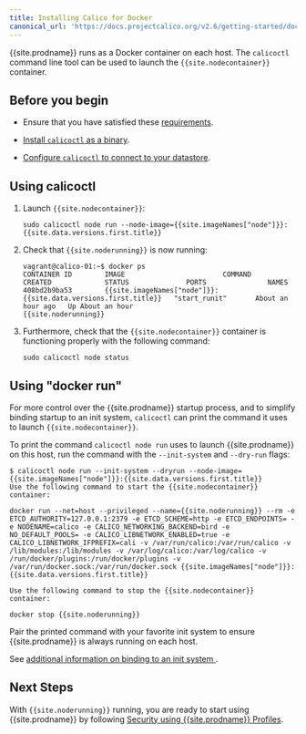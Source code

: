 ```yaml
---
title: Installing Calico for Docker
canonical_url: 'https://docs.projectcalico.org/v2.6/getting-started/docker/installation/manual'
---
```


{{site.prodname}} runs as a Docker container on each host. The `calicoctl` command line tool can be used to launch the `{{site.nodecontainer}}` container.

## Before you begin 

- Ensure that you have satisfied these
[requirements]({{site.baseurl}}/getting-started/docker/installation/requirements).

- [Install `calicoctl` as a binary](/usage/calicoctl/install#installing-calicoctl-as-a-binary-on-a-single-host).

- [Configure `calicoctl` to connect to your datastore](/usage/calicoctl/configure/).


## Using calicoctl


1. Launch `{{site.nodecontainer}}`:

   ```
   sudo calicoctl node run --node-image={{site.imageNames["node"]}}:{{site.data.versions.first.title}}
   ```

1. Check that `{{site.noderunning}}` is now running:

   ```
   vagrant@calico-01:~$ docker ps
   CONTAINER ID        IMAGE                        COMMAND             CREATED             STATUS              PORTS               NAMES
   408bd2b9ba53        {{site.imageNames["node"]}}:{{site.data.versions.first.title}}   "start_runit"       About an hour ago   Up About an hour                        {{site.noderunning}}
   ```

1. Furthermore, check that the `{{site.nodecontainer}}` container is functioning properly
with the following command:

   ```
   sudo calicoctl node status
   ```

## Using "docker run"

For more control over the {{site.prodname}} startup process, and to simplify binding
startup to an init system, `calicoctl` can print the command it uses
to launch `{{site.nodecontainer}}`.

To print the command `calicoctl node run` uses to launch {{site.prodname}} on this host,
run the command with the `--init-system` and `--dry-run` flags:

```
$ calicoctl node run --init-system --dryrun --node-image={{site.imageNames["node"]}}:{{site.data.versions.first.title}}
Use the following command to start the {{site.nodecontainer}} container:

docker run --net=host --privileged --name={{site.noderunning}} --rm -e ETCD_AUTHORITY=127.0.0.1:2379 -e ETCD_SCHEME=http -e ETCD_ENDPOINTS= -e NODENAME=calico -e CALICO_NETWORKING_BACKEND=bird -e NO_DEFAULT_POOLS= -e CALICO_LIBNETWORK_ENABLED=true -e CALICO_LIBNETWORK_IFPREFIX=cali -v /var/run/calico:/var/run/calico -v /lib/modules:/lib/modules -v /var/log/calico:/var/log/calico -v /run/docker/plugins:/run/docker/plugins -v /var/run/docker.sock:/var/run/docker.sock {{site.imageNames["node"]}}:{{site.data.versions.first.title}}

Use the following command to stop the {{site.nodecontainer}} container:

docker stop {{site.noderunning}}

```

Pair the printed command with your favorite init system to ensure {{site.prodname}} is
always running on each host.

See [additional information on binding to an init system
]({{site.baseurl}}/usage/configuration/as-service).

## Next Steps

With `{{site.noderunning}}` running, you are ready to start using {{site.prodname}} by following
[Security using {{site.prodname}} Profiles]({{site.baseurl}}/getting-started/docker/tutorials/security-using-calico-profiles).
